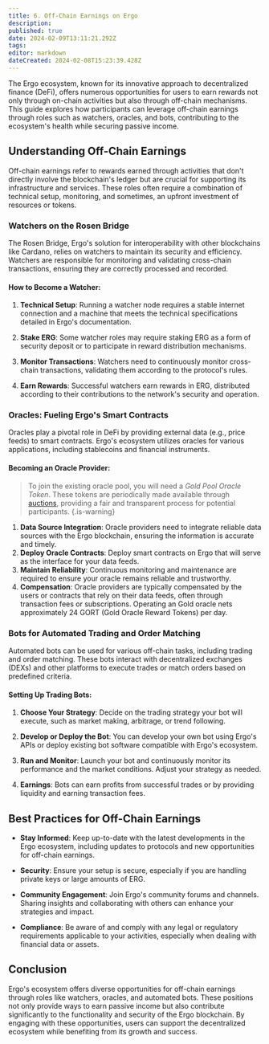```yaml
---
title: 6. Off-Chain Earnings on Ergo
description: 
published: true
date: 2024-02-09T13:11:21.292Z
tags: 
editor: markdown
dateCreated: 2024-02-08T15:23:39.428Z
---
```



The Ergo ecosystem, known for its innovative approach to decentralized finance (DeFi), offers numerous opportunities for users to earn rewards not only through on-chain activities but also through off-chain mechanisms. This guide explores how participants can leverage off-chain earnings through roles such as watchers, oracles, and bots, contributing to the ecosystem's health while securing passive income.

## Understanding Off-Chain Earnings

Off-chain earnings refer to rewards earned through activities that don't directly involve the blockchain's ledger but are crucial for supporting its infrastructure and services. These roles often require a combination of technical setup, monitoring, and sometimes, an upfront investment of resources or tokens.

### Watchers on the Rosen Bridge

The Rosen Bridge, Ergo's solution for interoperability with other blockchains like Cardano, relies on watchers to maintain its security and efficiency. Watchers are responsible for monitoring and validating cross-chain transactions, ensuring they are correctly processed and recorded.

#### How to Become a Watcher:
1. **Technical Setup**: Running a watcher node requires a stable internet connection and a machine that meets the technical specifications detailed in Ergo's documentation.
   
2. **Stake ERG**: Some watcher roles may require staking ERG as a form of security deposit or to participate in reward distribution mechanisms.
   
3. **Monitor Transactions**: Watchers need to continuously monitor cross-chain transactions, validating them according to the protocol's rules.

4. **Earn Rewards**: Successful watchers earn rewards in ERG, distributed according to their contributions to the network's security and operation.

### Oracles: Fueling Ergo's Smart Contracts

Oracles play a pivotal role in DeFi by providing external data (e.g., price feeds) to smart contracts. Ergo's ecosystem utilizes oracles for various applications, including stablecoins and financial instruments.

#### Becoming an Oracle Provider:

> To join the existing oracle pool, you will need a *Gold Pool Oracle Token*. These tokens are periodically made available through [auctions](https://ergoauctions.org/artwork/78263e5613557e129f075f0a241287e09c4204be76ad53d77d6e7feebcccb001), providing a fair and transparent process for potential participants.
{.is-warning}


1. **Data Source Integration**: Oracle providers need to integrate reliable data sources with the Ergo blockchain, ensuring the information is accurate and timely.
2. **Deploy Oracle Contracts**: Deploy smart contracts on Ergo that will serve as the interface for your data feeds.
3. **Maintain Reliability**: Continuous monitoring and maintenance are required to ensure your oracle remains reliable and trustworthy.
4. **Compensation**: Oracle providers are typically compensated by the users or contracts that rely on their data feeds, often through transaction fees or subscriptions. Operating an Gold oracle nets approximately 24 GORT (Gold Oracle Reward Tokens) per day. 


### Bots for Automated Trading and Order Matching

Automated bots can be used for various off-chain tasks, including trading and order matching. These bots interact with decentralized exchanges (DEXs) and other platforms to execute trades or match orders based on predefined criteria.

#### Setting Up Trading Bots:
1. **Choose Your Strategy**: Decide on the trading strategy your bot will execute, such as market making, arbitrage, or trend following.
   
2. **Develop or Deploy the Bot**: You can develop your own bot using Ergo's APIs or deploy existing bot software compatible with Ergo's ecosystem.
   
3. **Run and Monitor**: Launch your bot and continuously monitor its performance and the market conditions. Adjust your strategy as needed.

4. **Earnings**: Bots can earn profits from successful trades or by providing liquidity and earning transaction fees.

## Best Practices for Off-Chain Earnings

- **Stay Informed**: Keep up-to-date with the latest developments in the Ergo ecosystem, including updates to protocols and new opportunities for off-chain earnings.
  
- **Security**: Ensure your setup is secure, especially if you are handling private keys or large amounts of ERG.
  
- **Community Engagement**: Join Ergo's community forums and channels. Sharing insights and collaborating with others can enhance your strategies and impact.

- **Compliance**: Be aware of and comply with any legal or regulatory requirements applicable to your activities, especially when dealing with financial data or assets.

## Conclusion

Ergo's ecosystem offers diverse opportunities for off-chain earnings through roles like watchers, oracles, and automated bots. These positions not only provide ways to earn passive income but also contribute significantly to the functionality and security of the Ergo blockchain. By engaging with these opportunities, users can support the decentralized ecosystem while benefiting from its growth and success.